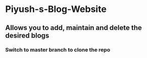 # Piyush-s-Blog-Website
## Allows you to add, maintain and delete the desired blogs
### Switch to master branch to clone the repo

